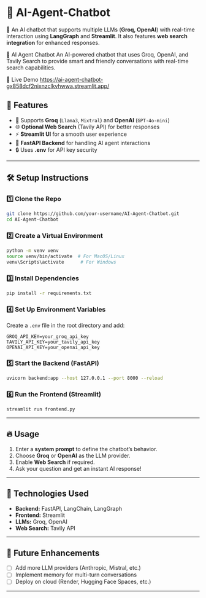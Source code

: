 # 🤖 AI-Agent-Chatbot  
🚀 An AI chatbot that supports multiple LLMs (**Groq, OpenAI**) with real-time interaction using **LangGraph** and **Streamlit**. It also features **web search integration** for enhanced responses.

🚀 AI Agent Chatbot
An AI-powered chatbot that uses Groq, OpenAI, and Tavily Search to provide smart and friendly conversations with real-time search capabilities.

🔗 Live Demo
https://ai-agent-chatbot-gx858dcf2nixnzclkvhwwa.streamlit.app/



## 📌 Features
- 🧠 Supports **Groq** (`Llama3`, `Mixtral`) and **OpenAI** (`GPT-4o-mini`)
- 🌐 **Optional Web Search** (Tavily API) for better responses
- ⚡ **Streamlit UI** for a smooth user experience
- 🔗 **FastAPI Backend** for handling AI agent interactions
- 🔒 Uses **.env** for API key security

---

## 🛠️ Setup Instructions

### 1️⃣ Clone the Repo  
```sh
git clone https://github.com/your-username/AI-Agent-Chatbot.git
cd AI-Agent-Chatbot
```

### 2️⃣ Create a Virtual Environment  
```sh
python -m venv venv
source venv/bin/activate  # For MacOS/Linux
venv\Scripts\activate      # For Windows
```

### 3️⃣ Install Dependencies  
```sh
pip install -r requirements.txt
```

### 4️⃣ Set Up Environment Variables  
Create a `.env` file in the root directory and add:  
```
GROQ_API_KEY=your_groq_api_key
TAVILY_API_KEY=your_tavily_api_key
OPENAI_API_KEY=your_openai_api_key
```

### 5️⃣ Start the Backend (FastAPI)
```sh
uvicorn backend:app --host 127.0.0.1 --port 8000 --reload
```

### 6️⃣ Run the Frontend (Streamlit)
```sh
streamlit run frontend.py
```

---

## 🔥 Usage
1. Enter a **system prompt** to define the chatbot’s behavior.
2. Choose **Groq** or **OpenAI** as the LLM provider.
3. Enable **Web Search** if required.
4. Ask your question and get an instant AI response!

---

## 📜 Technologies Used
- **Backend:** FastAPI, LangChain, LangGraph
- **Frontend:** Streamlit
- **LLMs:** Groq, OpenAI
- **Web Search:** Tavily API

---

## 🎯 Future Enhancements
- [ ] Add more LLM providers (Anthropic, Mistral, etc.)
- [ ] Implement memory for multi-turn conversations
- [ ] Deploy on cloud (Render, Hugging Face Spaces, etc.)

---
